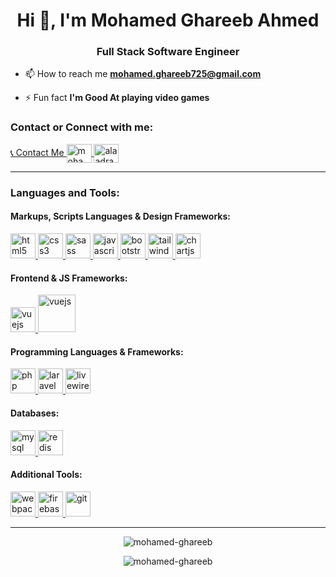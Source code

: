 <h1 align="center">Hi 👋, I'm Mohamed Ghareeb Ahmed</h1>
<h3 align="center">Full Stack Software Engineer</h3>

- 📫 How to reach me **mohamed.ghareeb725@gmail.com**

- ⚡ Fun fact **I'm Good At playing video games**

<p align="left">
<h3 align="left">Contact or Connect with me:</h3>
<a href="https://wa.me/201026544535" target="blank">
    📞 Contact Me
</a>
<a href="https://linkedin.com/in/mohamed-ghareeb-ahmed" target="blank">
    <img align="center" src="https://cdn.jsdelivr.net/gh/devicons/devicon/icons/linkedin/linkedin-original.svg"
        alt="mohamed-ghareeb-ahmed" height="30" width="40" />
</a>
<a href="https://fb.com/profile.php?id=100009705425565" target="blank">
    <img align="center" src="https://cdn.jsdelivr.net/gh/devicons/devicon/icons/facebook/facebook-original.svg"
        alt="alaadragneel" height="30" width="40" />
</a>
</p>
<hr>
<h3 align="left">Languages and Tools:</h3>
<p align="left">
<h4 align="left">Markups, Scripts Languages & Design Frameworks:</h4>
<a href="https://www.w3.org/html/" target="_blank">
    <img src="https://cdn.jsdelivr.net/gh/devicons/devicon/icons/html5/html5-original-wordmark.svg" alt="html5"
        width="40" height="40" />
</a>
<a href="https://www.w3schools.com/css/" target="_blank">
    <img src="https://cdn.jsdelivr.net/gh/devicons/devicon/icons/css3/css3-original-wordmark.svg" alt="css3" width="40"
        height="40" />
</a>
<a href="https://sass-lang.com" target="_blank">
    <img src="https://cdn.jsdelivr.net/gh/devicons/devicon/icons/sass/sass-original.svg" alt="sass" width="40"
        height="40" />
</a>
<a href="https://developer.mozilla.org/en-US/docs/Web/JavaScript" target="_blank">
    <img src="https://cdn.jsdelivr.net/gh/devicons/devicon/icons/javascript/javascript-original.svg" alt="javascript"
        width="40" height="40" />
</a>
<a href="https://getbootstrap.com" target="_blank">
    <img src="https://cdn.jsdelivr.net/gh/devicons/devicon/icons/bootstrap/bootstrap-original-wordmark.svg"
        alt="bootstrap" width="40" height="40" />
</a>
<a href="https://tailwindcss.com/" target="_blank">
    <img src="https://cdn.jsdelivr.net/gh/devicons/devicon/icons/tailwindcss/tailwindcss-original-wordmark.svg"
        alt="tailwind" width="40" height="40" />
</a>
<a href="https://www.chartjs.org" target="_blank">
    <img src="https://www.chartjs.org/img/chartjs-logo.svg" alt="chartjs" width="40" height="40" />
</a>
<h4 align="left">Frontend & JS Frameworks:</h4>
<a href="https://vuejs.org/" target="_blank">
    <img src="https://cdn.jsdelivr.net/gh/devicons/devicon/icons/vuejs/vuejs-original-wordmark.svg" alt="vuejs"
        width="40" height="40" />
</a>
<a href="https://alpinejs.dev/" target="_blank">
    <img src="https://cdn.jsdelivr.net/gh/devicons/devicon@latest/icons/alpinejs/alpinejs-original-wordmark.svg" alt="vuejs"
        width="60" height="60" />
</a>
<h4 align="left">Programming Languages & Frameworks:</h4>
<a href="https://www.php.net" target="_blank">
    <img src="https://cdn.jsdelivr.net/gh/devicons/devicon/icons/php/php-original.svg" alt="php" width="40"
        height="40" />
</a>
<a href="https://laravel.com/" target="_blank">
    <img src="https://cdn.jsdelivr.net/gh/devicons/devicon/icons/laravel/laravel-original.svg" alt="laravel"
        width="40" height="40" />
</a>
<a href="https://livewire.laravel.com/" target="_blank">
    <img src="https://cdn.jsdelivr.net/gh/devicons/devicon/icons/livewire/livewire-original-wordmark.svg" alt="livewire"
        width="40" height="40" />
</a>
<!-- <a href="https://nodejs.org" target="_blank">
    <img src="https://cdn.jsdelivr.net/gh/devicons/devicon/icons/nodejs/nodejs-original.svg" alt="nodejs" width="40"
        height="40" />
</a> -->
<!-- <a href="https://expressjs.com/" target="_blank">
    <img src="https://cdn.jsdelivr.net/gh/devicons/devicon/icons/express/express-original.svg" alt="express" width="40"
        height="40" />
</a>
<a href="https://www.python.org/" target="_blank">
    <img src="https://cdn.jsdelivr.net/gh/devicons/devicon/icons/python/python-original-wordmark.svg" alt="python"
        width="40" height="40" />
</a>
<a href="https://golang.org" target="_blank">
    <img src="https://cdn.jsdelivr.net/gh/devicons/devicon/icons/go/go-original-wordmark.svg" alt="go" width="40"
        height="40" />
</a> -->
<h4 align="left">Databases:</h4>
<a href="https://www.mysql.com/" target="_blank">
    <img src="https://cdn.jsdelivr.net/gh/devicons/devicon/icons/mysql/mysql-original.svg" alt="mysql" width="40"
        height="40" />
</a>
<!-- <a href="https://www.mongodb.com/" target="_blank">
    <img src="https://cdn.jsdelivr.net/gh/devicons/devicon/icons/mongodb/mongodb-original-wordmark.svg" alt="mongodb"
        width="40" height="40" />
</a> -->
<a href="https://redis.io" target="_blank">
    <img src="https://cdn.jsdelivr.net/gh/devicons/devicon/icons/redis/redis-original-wordmark.svg" alt="redis"
        width="40" height="40" />
</a>
<h4 align="left">Additional Tools:</h4>
<a href="https://webpack.js.org" target="_blank">
    <img src="https://cdn.jsdelivr.net/gh/devicons/devicon/icons/webpack/webpack-original.svg" alt="webpack" width="40"
        height="40" />
</a>
<!-- <a href="https://socket.io/" target="_blank">
    <img src="https://cdn.jsdelivr.net/gh/devicons/devicon/icons/socketio/socketio-original.svg" alt="socketio"
        width="40" height="40" />
</a> -->
<!-- <a href="https://www.docker.com/" target="_blank">
    <img src="https://cdn.jsdelivr.net/gh/devicons/devicon/icons/docker/docker-original-wordmark.svg" alt="docker"
        width="40" height="40" />
</a> -->
<a href="https://firebase.google.com/" target="_blank">
    <img src="https://cdn.jsdelivr.net/gh/devicons/devicon/icons/firebase/firebase-plain-wordmark.svg" alt="firebase"
        width="40" height="40" />
</a>
<a href="https://git-scm.com/" target="_blank">
    <img src="https://cdn.jsdelivr.net/gh/devicons/devicon/icons/git/git-original-wordmark.svg" alt="git" width="40"
        height="40" />
</a>
</p>
<hr>
<p align="center">
    <img align="center"
        src="https://github-readme-stats-swart-sigma-58.vercel.app/api?username=mohamed-ghareeb&show_icons=true&count_private=true&include_all_commits=true"
        alt="mohamed-ghareeb" />
</p>
<p align="center">
    <img align="center"
        src="https://github-readme-stats-swart-sigma-58.vercel.app/api/top-langs/?username=mohamed-ghareeb&layout=compact&langs_count=30"
        alt="mohamed-ghareeb" />
</p>
